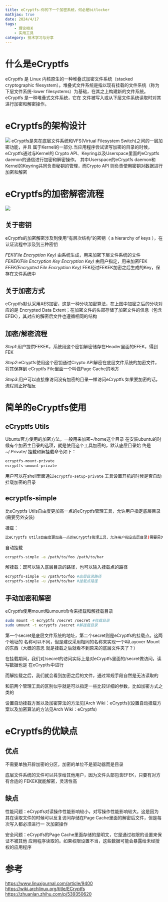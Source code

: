 ```yaml
---
title: eCryptfs-你的下一个加密系统，何必是bitlocker
mathjax: true
date: 2024/4/17
tags:
    - 理论相关
    - 实用工具
category: 技术学习与分享
---
```





# 什么是eCryptfs
eCryptfs 是 Linux 内核原⽣的⼀种堆叠式加密⽂件系统（stacked cryptographic filesystem）。堆叠式⽂件系统是指以现有挂载的⽂件系统（称为下层⽂件系统-lower filesystems）为基础，在其之上构建新的⽂件系统。eCryptfs 是⼀种堆叠式⽂件系统，它在 ⽂件被写⼊或从下层⽂件系统读取时对其进⾏加密和解密操作。

# eCryptfs的架构设计

![](attachments/Pasted%20image%2020231230151223.png)
eCryptfs是夹在底层⽂件系统和VFS(Virtual Filesystem Switch)之间的⼀层加密功能，并且 属于Kernel的⼀部分.当应⽤程序尝试读写加密的⽬录的时候，eCryptfs通过与Kernel的 Crypto API、Keyring以及Userspace⾥⾯的eCryptfs daemon的通信进⾏加密和解密操作。 其中Userspace的eCryptfs daemon和Kernel的Keyring共同负责秘钥的管理，⽽Crypto API 则负责使⽤密钥对数据进⾏加密和解密

# eCryptfs的加密解密流程
![](attachments/Pasted%20image%2020231230151309.png)

## 关于密钥

eCryptfs的加密解密涉及到使⽤“有层次结构”的密钥（ a hierarchy of keys ），在认证流程中涉及到三种密钥

*FEK(File Encryption Key)* 
由系统⽣成，⽤来加密下层⽂件系统的⽂件
*FEKEK(File Encryption Key Encryption Key)* 
由⽤户指定，⽤来加密FEK
*EFEK(Encrypted File Encryption Key)* 
FEK经过FEKEK加密之后⽣成的Key，保存在⽂件系统中

## 关于加密⽅式
eCryptfs默认采⽤AES加密，这是⼀种分块加密算法，在上图中加密之后的分块对应的是 Encrypted Data Extent；在加密⽂件的头部存储了加密⽂件的信息（包含EFEK），其对应的解密后⽂件也遵循相同的结构

## 加密/解密流程

*Step1*:⽤户提供FEKEK，系统⽤这个密钥解密储存在Header⾥⾯的EFEK，得到FEK 

*Step2*:eCryptfs使⽤这个密钥通过Crypto API解密在底层⽂件系统的加密⽂件，将其保存到 eCryptfs File⾥⾯⼀个叫做Page Cache的地⽅ 

*Step3*:⽤户可以直接像访问没有加密的⽬录⼀样访问eCryptfs 如果要加密的话，流程则正好相反

# 简单的eCryptfs使用


## eCryptfs Utils

Ubuntu官⽅使⽤的加密⽅法，⼀般⽤来加密~/home这个⽬录 
在安装ubuntu的时候有个加密主⽬录的选项，就是使⽤这个⼯具加密的，默认底层⽬录始 终是~/.Private/ 
挂载和解挂载命令如下： 
```bash
ecryptfs-mount-private
ecryptfs-umount-private
```

⽤户可以在shell⾥⾯通过`ecryptfs-setup-private` ⼯具设置开机的时候是否⾃动挂载加密的⽬录


## ecryptfs-simple

⽐eCryptfs Utils⾃由度更加⾼⼀点的eCryptfs管理⼯具，允许⽤户指定底层⽬录(需要另外安装) 

挂载：
```bash
⽐eCryptfs Utils⾃由度更加⾼⼀点的eCryptfs管理⼯具，允许⽤户指定底层⽬录(需要另外 安装) 挂载：
```

自动挂载
```bash
ecryptfs-simple -a /path/to/foo /path/to/bar
```

解挂载：既可以输⼊底层⽬录的路径，也可以输⼊挂载点的路径
```bash
ecryptfs-simple -u /path/to/foo #底层⽬录路径 
ecryptfs-simple -u /path/to/bar #挂载点路径
```

## 手动加密和解密

eCryptfs使⽤mount和umount命令来挂载和解挂载⽬录
```bash
sudo mount -t ecryptfs /secret /secret #挂载⽬录 
sudo umount -t ecryptfs /secret #解挂载⽬录
```

第⼀个secret是底层⽂件系统的地址，第⼆个secret则是eCryptfs的挂载点。这两个地址的 名称可以不同，但是建议采⽤相同的名称来实现⼀个叫Layover Mount的东⻄（⼤概的意思 就是挂载之后就看不到原来的底层⽂件夹了？）

在挂载期间，我们对/secret的访问实际上是对eCryptfs⾥⾯的/secret做访问，读写数据也是 在eCryptfs中进⾏

⽽解挂载之后，我们就会看到加密之后的⽂件，通过常规⼿段⾃然是⽆法读取的

和前两个管理⼯具的区别似乎就是可以指定⼀些⽐较详细的参数，⽐如加密⽅式之类的

设置⾃动挂载⽅案以及加密算法的⽅法⻅[Arch Wiki：eCryptfs](设置⾃动挂载⽅案以及加密算法的⽅法⻅Arch Wiki：eCryptfs)



# eCryptfs的优缺点

## 优点 
不需要单独开辟加密的分区，加密的单位不是驱动器⽽是⽬录 

底层⽂件系统的⽂件可以共享给其他⽤户，因为⽂件头部包含EFEK，只要有对⽅有合适的 FEKEK就能解密，灵活性⾼

## 缺点
性能问题：eCryptfs对读操作性能影响较⼩，对写操作性能影响较⼤。这是因为其在读取⽂件的时候可以反复访问存储在Page Cache⾥⾯的解密后⽂件，但是每次写⼊都必须进⾏⼀ 次加密操作

安全问题：eCryptfs的Page Cache⾥⾯存储的是明⽂，它是通过权限的设置来保证不被其他 应⽤程序读取的。如果权限设置不当，这些数据可能会暴露给未经授权的应⽤程序

# 参考

https://www.linuxjournal.com/article/9400 
https://wiki.archlinux.org/title/ECryptfs 
https://zhuanlan.zhihu.com/p/539350620
